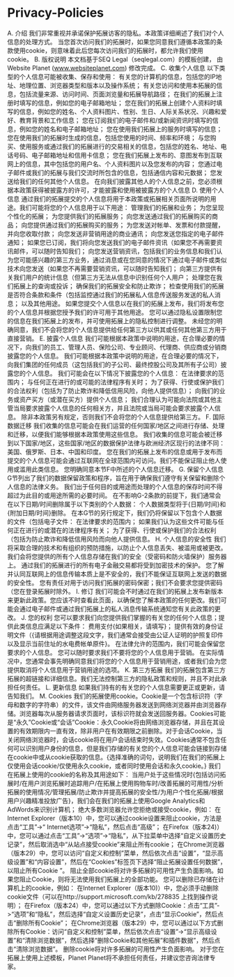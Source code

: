 # Privacy-Policies
A. 介绍
我们非常重视并承诺保护拓展访客的隐私。本政策详细阐述了我们对个人信息的处理方式。
当您首次访问我们的拓展时，如果您同意我们遵循本政策的条款使用cookie，则意味着此后您每次访问我们的拓展时，都允许我们使用cookie。
B. 版权说明
本文档基于SEQ Legal（seqlegal.com）的模板创建，
由Website Planet (www.websiteplanet.com) 修改完成。
C. 收集个人信息
以下类型的个人信息可能被收集、保存和使用：
有关您的计算机的信息，包括您的IP地址、地理位置、浏览器类型和版本以及操作系统；
有关您访问和使用本拓展的信息，包括流量来源、访问时间、页面浏览量和拓展导航路径；
在我们的拓展上注册时填写的信息，例如您的电子邮箱地址；
您在我们的拓展上创建个人资料时填写的信息，例如您的姓名、个人资料图片、性别、生日、人际关系状况、兴趣和爱好、教育背景和工作信息；
您在订阅我们的电子邮件和/或新闻资讯时填写的信息，例如您的姓名和电子邮箱地址；
您在使用我们拓展上的服务时填写的信息；
您在使用我们的拓展时生成的信息，包括您使用的时间、频率和环境；
与您购买、使用服务或通过我们的拓展进行的交易相关的信息，包括您的姓名、地址、电话号码、电子邮箱地址和信用卡信息；
您在我们拓展上发布的、意图发布到互联网上的信息，其中包括您的用户名、个人资料图片以及您发布的内容；
您通过电子邮件或我们的拓展与我们交流时所包含的信息，包括通信内容和元数据；
您发送给我们的任何其他个人信息。
在向我们披露其他人的个人信息之前，您必须根据本政策获得被披露方的许可，才能披露和使用被披露方的个人信息
D. 使用个人信息
通过我们的拓展提交的个人信息将用于本政策或拓展相关页面所说明的用途。我们可能将您的个人信息用于以下用途：
管理我们的拓展和业务；
为您呈现个性化的拓展；
为您提供我们的拓展服务；
向您发送通过我们的拓展购买的商品；
向您提供通过我们的拓展购买的服务；
为您发送对帐单、发票和付款提醒，并向您收取付款；
向您发送非营销用途的商业通讯；
向您发送您指定的电子邮件通知；
如果您已订阅，我们将向您发送我们的电子邮件资讯（如果您不再需要资讯邮件，可以随时告知我们；
向您发送营销资讯，包括我们的业务信息和我们认为您可能感兴趣的第三方业务，通过消息或在您同意的情况下通过电子邮件或类似技术向您发送（如果您不再需要营销资讯，可以随时告知我们；
向第三方提供有关我们用户的统计信息（但第三方无法从信息中识别任何个人用户；
处理您在我们拓展上的查询或投诉；
确保我们的拓展安全和防止欺诈；
检查使用我们的拓展是否符合条款和条件（包括监控通过我们的拓展私人信息传送服务发送的私人消息；
以及其他用途。
如果您提交个人信息以在我们的拓展上发布，我们将发布您的个人信息并根据您授予我们的许可用于其他用途。
您可以通过隐私设置限制您的信息在我们拓展上的发布，并可使用拓展上的隐私控制进行调整。
未经您的明确同意，我们不会将您的个人信息提供给任何第三方以供其或任何其他第三方用于直接营销。
E. 披露个人信息
我们可能根据本政策中说明的用途，在合理必要的情况下，向我们的员工、管理人员、保险公司、专业顾问、代理商、供应商或分销商披露您的个人信息。
我们可能根据本政策中说明的用途，在合理必要的情况下，向我们集团的任何成员（这包括我们的子公司、最终控股公司及其所有子公司）披露您的个人信息。
我们可能会在以下情况下披露您的个人信息：
在法律要求的范围内；
与任何正在进行的或可能的法律程序有关时；
为了获得、行使或保护我们的合法权利（包括为了防止欺诈和降低信用风险，向他人提供信息）；
向我们的业务或资产买方（或潜在买方）提供个人信息；
我们合理认为可能向法院或其他主管当局要求披露个人信息的任何相关方，并且法院或当局可能会要求披露个人信息。
除非本政策另有规定，否则我们不会将您的个人信息提供给第三方。
F. 国际数据迁移
我们收集的信息可能会在我们运营的任何国家/地区之间进行存储、处理和迁移，以便我们能够根据本政策使用这些信息。
我们收集的信息可能会被迁移到以下国家/地区，这些国家/地区的数据保护法律与欧洲经济区现行的法律不同：美国、俄罗斯、日本、中国和印度。
您在我们的拓展上发布的信息或用于发布而提交的个人信息可能会通过互联网在全球范围内可访问。我们不能保证阻止他人使用或滥用此类信息。
您明确同意本节F中所述的个人信息迁移。
G. 保留个人信息
G节列出了我们的数据保留政策和程序，旨在用于确保我们遵守有关保留和删除个人信息的法律义务。
我们出于任何目的或用途而处理的个人信息的保存时间不得超过为此目的或用途所需的必要时间。
在不影响G-2条款的前提下，我们通常会在以下日期/时间删除属于以下类别的个人数据：
个人数据类型将于{日期/时间}和
{附加日期/时间}删除。
在本G节的另行规定下，我们仍将保留以下包含个人数据的文件（包括电子文件：
在法律要求的范围内；
如果我们认为这些文件可能与任何正在进行的或潜在的法律程序有关；
为了获得、行使或保护我们的合法权利（包括为防止欺诈和降低信用风险而向他人提供信息。
H. 个人信息的安全性
我们将采取合理的技术和有组织的预防措施，以防止个人信息丢失、被滥用或被更改。
我们会将您提供的所有个人信息存储在我们的安全（受密码和防火墙保护）服务器上。
通过我们的拓展进行的所有电子金融交易都将受到加密技术的保护。
您了解并认同互联网上的信息传输本质上是不安全的，我们不能保证互联网上发送的数据的安全性。
您有责任对用于访问我们拓展的密码保密；我们不会要求您提供密码（您在登录拓展时除外。
I. 修订
我们可能会不时通过在我们的拓展上发布新版本来更新此政策。您应该不时查看此页面，以确保您了解本政策的任何更改。我们可能会通过电子邮件或通过我们拓展上的私人消息传输系统通知您有关此政策的更改。
J. 您的权利
您可以要求我们向您提供我们掌握的有关您的任何个人信息；提供此类信息应满足以下条件：
费用支付{如果相关，请填写}；
提供有效的身份证明文件（{请根据用途调整这段文字，我们通常会接受由公证人证明的护照复印件以及显示当前住址的水电费帐单原件}。
在法律允许的范围内，我们可能会保留您要求的个人信息。
您可以随时要求我们不要将您的个人信息用于营销。
在实际情况中，您通常会事先明确同意我们将您的个人信息用于营销用途，或者我们会为您提供取消将个人信息用于营销用途的选项。
K. 第三方拓展
我们的拓展包含第三方拓展的超链接和详细信息。我们无法控制第三方的隐私政策和规则，并且不对此承担任何责任。
L. 更新信息
如果我们持有的有关您的个人信息需要更正或更新，请告知我们。
M. Cookies
我们的拓展使用cookie。Cookie是一个包含标识符（字母和数字的字符串）的文件，该文件由网络服务器发送到网络浏览器并由浏览器存储。浏览器每次从服务器请求页面时，该标识符就会发送回服务器。Cookies可能是“永久”Cookie或“会话”Cookie：永久Cookie将由网络浏览器存储，并且在其设置的有效期限内一直有效，除非用户在有效期限之前删除。对于会话Cookie，当关闭网络浏览器时，会话cookie将在用户会话结束时失效。Cookies通常不包含任何可以识别用户身份的信息，但是我们存储的有关您的个人信息可能会链接到存储在cookie中或从cookie获取的信息。{选择准确的词句，说明我们在我们的拓展上仅使用会话cookie/仅使用永久cookie，或者同时使用会话和永久cookie。}
我们在拓展上使用的cookie的名称及其用途如下：
当用户处于这些情况时{包括访问拓展时/在用户浏览拓展时追踪用户/在拓展上使用购物车时/改善拓展的可用性/分析拓展的使用情况/管理拓展/防止欺诈并提高拓展的安全性/为用户个性化拓展/根据用户兴趣精准投放广告}，我们会在我们的拓展上使用Google Analytics和AdWords来识别计算机；
绝大多数浏览器允许您拒绝或接受cookie，例如：
在Internet Explorer（版本10）中，您可以通过cookie设置来阻止cookie，方法是点击“工具”->“ Internet选项”->“隐私”，然后点击“高级”；
在Firefox（版本24)）中，您可以通过点击“工具”->“选项”->“隐私”，从下拉菜单中选择“自定义设置历史记录”，然后取消选中“从站点接受cookie”来阻止所有cookie；
在Chrome浏览器（版本29）中，您可以访问“自定义和控制”菜单，然后依次点击“设置”，“显示高级设置”和“内容设置”，然后在“Cookies”标签页下选择“阻止拓展设置任何数据”，以阻止所有Cookie ”。
阻止全部cookie将对许多拓展的可用性产生负面影响。如果您阻止Cookie，则将无法使用我们拓展上的全部功能。
您可以删除已存储在计算机上的cookie，例如：
在Internet Explorer（版本10)）中，您必须手动删除cookie文件（可以在http://support.microsoft.com/kb/278835 上找到操作说明）；
在Firefox（版本24）中，您可以通过以下方式删除Cookie：点击“工具”->“选项”和“隐私”，然后选择“自定义设置历史记录”，点击“显示Cookie”，然后点击“删除所有Cookie”；
在Chrome浏览器（版本29）中，您可以通过以下方式删除所有Cookie：访问“自定义和控制”菜单，然后依次点击“设置”->“显示高级设置”和“清除浏览数据”，然后选择“删除Cookie和其他拓展”和插件数据”，然后点击“清除浏览数据”。
删除cookie将对许多拓展的可用性产生负面影响。
对于您在拓展上使用上述模板，Planet Planet将不承担任何责任，并建议您咨询法律专家。
